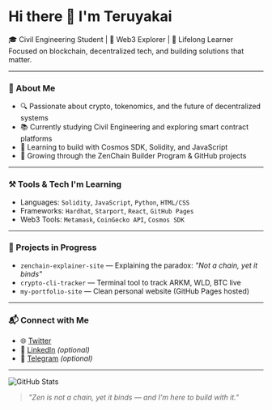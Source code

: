 # Hi there 👋 I'm Teruyakai

🎓 Civil Engineering Student | 🔗 Web3 Explorer | 🧠 Lifelong Learner  
Focused on blockchain, decentralized tech, and building solutions that matter.

---

### 🧩 About Me
- 🔍 Passionate about crypto, tokenomics, and the future of decentralized systems  
- 📚 Currently studying Civil Engineering and exploring smart contract platforms  
- 🧱 Learning to build with Cosmos SDK, Solidity, and JavaScript  
- 🌱 Growing through the ZenChain Builder Program & GitHub projects

---

### ⚒️ Tools & Tech I'm Learning
- Languages: `Solidity`, `JavaScript`, `Python`, `HTML/CSS`  
- Frameworks: `Hardhat`, `Starport`, `React`, `GitHub Pages`  
- Web3 Tools: `Metamask`, `CoinGecko API`, `Cosmos SDK`

---

### 🚀 Projects in Progress
- `zenchain-explainer-site` — Explaining the paradox: *"Not a chain, yet it binds"*  
- `crypto-cli-tracker` — Terminal tool to track ARKM, WLD, BTC live  
- `my-portfolio-site` — Clean personal website (GitHub Pages hosted)

---

### 📬 Connect with Me
- 🌐 [Twitter](#)  
- 💼 [LinkedIn](#) *(optional)*  
- 📢 [Telegram](#) *(optional)*

---

![GitHub Stats](https://github-readme-stats.vercel.app/api?username=teruyakai&show_icons=true&theme=tokyonight)

> *"Zen is not a chain, yet it binds — and I’m here to build with it."*


